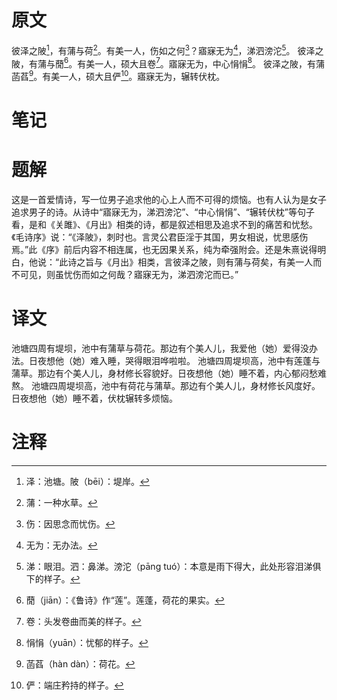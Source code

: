 # 原文
彼泽之陂[^1]，有蒲与荷[^2]。有美一人，伤如之何[^3]？寤寐无为[^4]，涕泗滂沱[^5]。
彼泽之陂，有蒲与蕑[^6]。有美一人，硕大且卷[^7]。寤寐无为，中心悁悁[^8]。
彼泽之陂，有蒲菡萏[^9]。有美一人，硕大且俨[^10]。寤寐无为，辗转伏枕。
# 笔记

# 题解
这是一首爱情诗，写一位男子追求他的心上人而不可得的烦恼。也有人认为是女子追求男子的诗。从诗中“寤寐无为，涕泗滂沱”、“中心悁悁”、“辗转伏枕”等句子看，是和《关雎》、《月出》相类的诗，都是叙述相思及追求不到的痛苦和忧愁。《毛诗序》说：“《泽陂》，刺时也。言灵公君臣淫于其国，男女相说，忧思感伤焉。”此《序》前后内容不相连属，也无因果关系，纯为牵强附会。还是朱熹说得明白，他说：“此诗之旨与《月出》相类，言彼泽之陂，则有蒲与荷矣，有美一人而不可见，则虽忧伤而如之何哉？寤寐无为，涕泗滂沱而已。”
# 译文
池塘四周有堤坝，池中有蒲草与荷花。那边有个美人儿，我爱他（她）爱得没办法。日夜想他（她）难入睡，哭得眼泪哗啦啦。
池塘四周堤坝高，池中有莲蓬与蒲草。那边有个美人儿，身材修长容貌好。日夜想他（她）睡不着，内心郁闷愁难熬。
池塘四周堤坝高，池中有荷花与蒲草。那边有个美人儿，身材修长风度好。日夜想他（她）睡不着，伏枕辗转多烦恼。
# 注释

[^1]: 泽：池塘。陂（bēi）：堤岸。
[^2]: 蒲：一种水草。
[^3]: 伤：因思念而忧伤。
[^4]: 无为：无办法。
[^5]: 涕：眼泪。泗：鼻涕。滂沱（pāng tuó）：本意是雨下得大，此处形容泪涕俱下的样子。
[^6]: 蕑（jiān）：《鲁诗》作“莲”。莲蓬，荷花的果实。
[^7]: 卷：头发卷曲而美的样子。
[^8]: 悁悁（yuān）：忧郁的样子。
[^9]: 菡萏（hàn dàn）：荷花。
[^10]: 俨：端庄矜持的样子。
